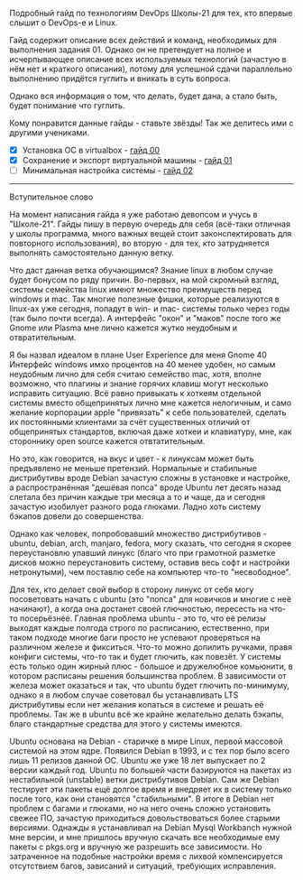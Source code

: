 Подробный гайд по технологиям DevOps Школы-21 для тех, кто впервые слышит о DevOps-е и Linux.

Гайд содержит описание всех действий и команд, необходимых для выполнения задания 01. Однако он не претендует на полное и исчерпывающее описание всех используемых технологий (зачастую в нём нет и краткого описания), потому для успешной сдачи параллельно выполнению придётся гуглить и вникать в суть вопроса.

Однако вся информация о том, что делать, будет дана, а стало быть, будет понимание что гуглить.

Кому понравится данные гайды - ставьте звёзды! Так же делитесь ими с другими учениками.

- [X] Установка ОС в virtualbox - [гайд 00](https://github.com/codesshaman/sber_devops_d01_linux-master/blob/main/00_INSTALL_SYSTEM.md "Установка ОС в virtualbox")
- [X] Сохранение и экспорт виртуальной машины - [гайд 01](https://github.com/codesshaman/sber_devops_d01_linux-master/blob/main/01_EXPORT_AND_SAVE.md "Установка ОС в virtualbox")
- [ ] Минимальная настройка системы - [гайд 02](https://github.com/codesshaman/sber_devops_d01_linux-master/blob/main/02_SYSTEM_SETTING.md "Минимальная настройка системы")

***
Вступительное слово

На момент написания гайда я уже работаю девопсом и учусь в "Школе-21". Гайды пишу в первую очередь для себя (всё-таки отличная у школы программа, много важных вещей стоит законспектировать для повторного использования), во вторую - для тех, кто затрудняется выполнять самостоятельно данную ветку.

Что даст данная ветка обучающимся? Знание linux в любом случае будет бонусом по ряду причин. Во-первых, на мой скромный взгляд, системы семейства linux имеют множество преимуществ перед windows и mac. Так многие полезные фишки, которые реализуются в linux-ах уже сегодня, попадут в win- и mac- системы только через годы (так было почти всегда). А интерфейс "окон" и "маков" после того же Gnome или Plasma мне лично кажется жутко неудобным и отвратительным.

Я бы назвал идеалом в плане User Experience для меня Gnome 40 Интерфейс windows имхо процентов на 40 менее удобен, но самым неудобным лично для себя считаю семейство mac, хотя, вполне возможно, что плагины и знание горячих клавиш могут несколько исправить ситуацию. Всё равно привыкать к хоткеям отдельной системы вместо общепринятых лично мне кажется нелогичным, и само желание корпорации apple "привязать" к себе пользователей, сделать их постоянными клиентами за счёт существенных отличий от общепринятых стандартов, включая даже хоткеи и клавиатуру, мне, как стороннику open source кажется отвтатительным.

Но это, как говорится, на вкус и цвет - к линуксам может быть предъявлено не меньше претензий. Нормальные и стабильные дистрибутивы вроде Debian зачастую сложны в установке и настройке, а распространённая "дешёвая попса" вроде Ubuntu лет десять назад слетала без причин каждые три месяца а то и чаще, да и сегодня зачастую изобилует разного рода глюками. Ладно хоть систему бэкапов довели до совершенства.

Однако как человек, попробовавший множество дистрибутивов - ubuntu, debian, arch, manjaro, fedora, могу сказать, что сегодня я скорее переустановлю упавший линукс (благо что при грамотной разметке дисков можно переустановить систему, оставив весь софт и настройки нетронутыми), чем поставлю себе на компьютер что-то "несвободное".

Для тех, кто делает свой выбор в сторону линукс от себя могу посоветовать начать с ubuntu (это "попса" для новичков и многие с неё начинают), а когда она достанет своей глючностью, пересесть на что-то посерьёзнее. Главная проблема ubuntu - это то, что её релизы выходят каждые полгода строго по расписанию, естественно, при таком подходе многие баги просто не успевают проверяться на различном железе и фикситься. Что-то можно допилить ручками, правя конфиги системы, что-то так и будет глючить, как повезёт. У системы есть только один жирный плюс - большое и дружелюбное комьюнити, в котором расписаны решения большинства проблем. В зависимости от железа может оказаться и так, что ubuntu будет глючить по-минимуму, однако я в любом случае советовал бы устанавливать LTS дистрибутивы если нет желания копаться в системе и решать её проблемы. Так же в ubuntu всё же крайне желательно делать бэкапы, благо стандартные средства для этого у системы имеются.

Ubuntu основана на Debian - старичке в мире Linux, первой массовой системой на этом ядре. Появился Debian в 1993, и с тех пор было всего лишь 11 релизов данной ОС. Ubuntu же уже 18 лет выпускает по 2 версии каждый год. Ubuntu по большей части базируются на пакетах из нестабильной (unstable) ветки дистрибутивов Debian. Сам же Debian тестирует эти пакеты ещё долгое время и внедряет их в систему только после того, как они становятся "стабильными". В итоге в Debian нет проблем с багами и глюками, но на него очень сложно установить свежее ПО, зачастую приходиться довольствоваться более старыми версиями. Однажды я устанавливал на Debian Mysql Workbanch нужной мне версии, и мне пришлось вручную скачать все необходимые ему пакеты с pkgs.org и вручную же разрешить все зависимости. Но затраченное на подобные настройки время с лихвой компенсируется отсутствием багов, зависаний и ситуаций, требующих исправления.
